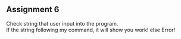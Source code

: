 ## Assignment 6

 Check string that user input into the program.\
 If the string following my command, it will show you work! else Error!
 